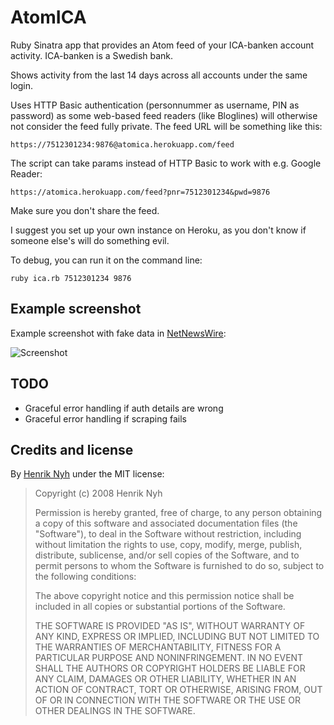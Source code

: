 # AtomICA

Ruby Sinatra app that provides an Atom feed of your ICA-banken account activity.
ICA-banken is a Swedish bank.

Shows activity from the last 14 days across all accounts under the same login.

Uses HTTP Basic authentication (personnummer as username, PIN as password) as
some web-based feed readers (like Bloglines) will otherwise not consider the
feed fully private. The feed URL will be something like this:

    https://7512301234:9876@atomica.herokuapp.com/feed

The script can take params instead of HTTP Basic to work with e.g. Google Reader:

    https://atomica.herokuapp.com/feed?pnr=7512301234&pwd=9876

Make sure you don't share the feed.

I suggest you set up your own instance on Heroku, as you don't know if someone else's will do something evil.

To debug, you can run it on the command line:

    ruby ica.rb 7512301234 9876


## Example screenshot

Example screenshot with fake data in [NetNewsWire](http://www.newsgator.com/INDIVIDUALS/NETNEWSWIRE/):

![Screenshot](http://henrik.nyh.se/uploads/atomica.png)


## TODO

 * Graceful error handling if auth details are wrong
 * Graceful error handling if scraping fails


## Credits and license

By [Henrik Nyh](http://henrik.nyh.se/) under the MIT license:

>  Copyright (c) 2008 Henrik Nyh
>
>  Permission is hereby granted, free of charge, to any person obtaining a copy
>  of this software and associated documentation files (the "Software"), to deal
>  in the Software without restriction, including without limitation the rights
>  to use, copy, modify, merge, publish, distribute, sublicense, and/or sell
>  copies of the Software, and to permit persons to whom the Software is
>  furnished to do so, subject to the following conditions:
>
>  The above copyright notice and this permission notice shall be included in
>  all copies or substantial portions of the Software.
>
>  THE SOFTWARE IS PROVIDED "AS IS", WITHOUT WARRANTY OF ANY KIND, EXPRESS OR
>  IMPLIED, INCLUDING BUT NOT LIMITED TO THE WARRANTIES OF MERCHANTABILITY,
>  FITNESS FOR A PARTICULAR PURPOSE AND NONINFRINGEMENT. IN NO EVENT SHALL THE
>  AUTHORS OR COPYRIGHT HOLDERS BE LIABLE FOR ANY CLAIM, DAMAGES OR OTHER
>  LIABILITY, WHETHER IN AN ACTION OF CONTRACT, TORT OR OTHERWISE, ARISING FROM,
>  OUT OF OR IN CONNECTION WITH THE SOFTWARE OR THE USE OR OTHER DEALINGS IN
>  THE SOFTWARE.
